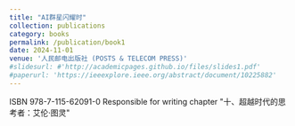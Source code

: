 ```yaml
---
title: "AI群星闪耀时"
collection: publications
category: books
permalink: /publication/book1
date: 2024-11-01
venue: '人民邮电出版社 (POSTS & TELECOM PRESS)'
#slidesurl: #'http://academicpages.github.io/files/slides1.pdf'
#paperurl: 'https://ieeexplore.ieee.org/abstract/document/10225882'
---
```


ISBN 978-7-115-62091-0
Responsible for writing chapter "十、超越时代的思考者：艾伦·图灵"
